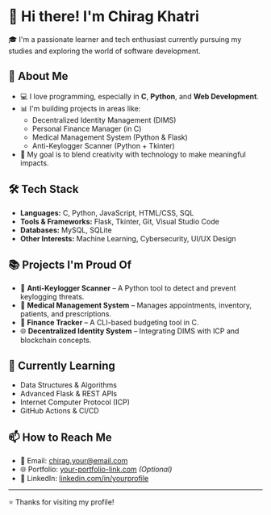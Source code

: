 # 👋 Hi there! I'm Chirag Khatri

🎓 I'm a passionate learner and tech enthusiast currently pursuing my studies and exploring the world of software development.

## 🚀 About Me

- 💻 I love programming, especially in **C**, **Python**, and **Web Development**.
- 📊 I'm building projects in areas like:
  - Decentralized Identity Management (DIMS)
  - Personal Finance Manager (in C)
  - Medical Management System (Python & Flask)
  - Anti-Keylogger Scanner (Python + Tkinter)
- 🎯 My goal is to blend creativity with technology to make meaningful impacts.

## 🛠️ Tech Stack

- **Languages:** C, Python, JavaScript, HTML/CSS, SQL
- **Tools & Frameworks:** Flask, Tkinter, Git, Visual Studio Code
- **Databases:** MySQL, SQLite
- **Other Interests:** Machine Learning, Cybersecurity, UI/UX Design

## 📚 Projects I'm Proud Of

- 🔐 **Anti-Keylogger Scanner** – A Python tool to detect and prevent keylogging threats.
- 🏥 **Medical Management System** – Manages appointments, inventory, patients, and prescriptions.
- 🧾 **Finance Tracker** – A CLI-based budgeting tool in C.
- 🌐 **Decentralized Identity System** – Integrating DIMS with ICP and blockchain concepts.

## 🌱 Currently Learning

- Data Structures & Algorithms
- Advanced Flask & REST APIs
- Internet Computer Protocol (ICP)
- GitHub Actions & CI/CD

## 📫 How to Reach Me

- 📧 Email: chirag.your@email.com
- 🌐 Portfolio: [your-portfolio-link.com](https://your-portfolio-link.com) *(Optional)*
- 💼 LinkedIn: [linkedin.com/in/yourprofile](https://linkedin.com/in/yourprofile)

---

⭐️ Thanks for visiting my profile!

